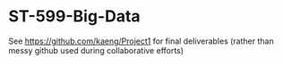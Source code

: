 ST-599-Big-Data
===============

See https://github.com/kaeng/Project1 for final deliverables (rather than messy github used during collaborative efforts)
